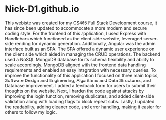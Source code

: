 # Nick-D1.github.io

This webiste was created for my CS465 Full Stack Development course, it has since been updated to accommodate a more modern and secure coding style. For the frontend of this application, I used Express with Handlebars which functioned as the client-side website, leveraged server-side rending for dynamic generation. Additionally, Angular was the admin interface built as an SPA. The SPA offered a dynamic user experience on the client side which aided in managing the CRUD operations. The backend used a NoSQL MongoDB database for its schema flexibility and ability to scale accordingly. MongoDB aligned with 
the frontend data handling requirements and enabled an easy integration with necessary queries. To improve the functionality of this application I focused on three main topics, Software Design and Engineering, Algorithms and Data Structures, and Database improvement. 
I added a feedback form for users to submit their thoughts on the website. Next, I harden the code against attacks by improving the login function, removing duplicates, and added client-side validation along with loading flags to block repeat subs. Lastly, I updated the readability, adding cleaner code, and error handling, making it easier for others to follow my logic.  
